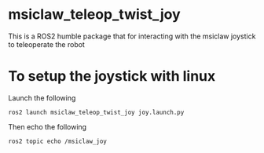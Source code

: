 
# msiclaw_teleop_twist_joy

This is a ROS2 humble package that for interacting with the msiclaw joystick to teleoperate the robot

# To setup the joystick with linux

Launch the following

```
ros2 launch msiclaw_teleop_twist_joy joy.launch.py
```

Then echo the following

```
ros2 topic echo /msiclaw_joy
```